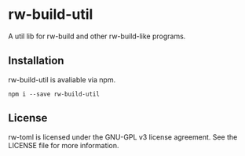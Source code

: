 # rw-build-util
A util lib for rw-build and other rw-build-like programs.

## Installation
rw-build-util is avaliable via npm.
```
npm i --save rw-build-util
```

## License
rw-toml is licensed under the GNU-GPL v3 license agreement. See the LICENSE file for more information.
